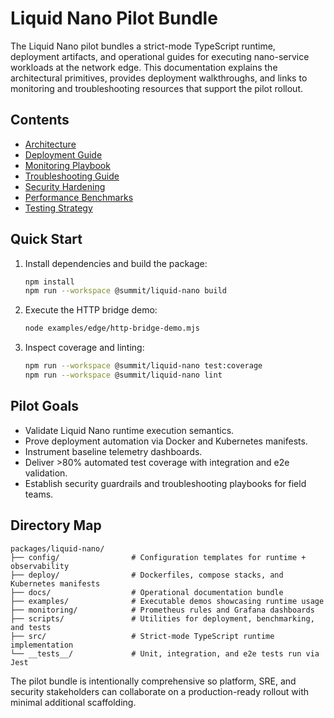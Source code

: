 # Liquid Nano Pilot Bundle

The Liquid Nano pilot bundles a strict-mode TypeScript runtime, deployment artifacts, and operational guides for executing nano-service workloads at the network edge. This documentation explains the architectural primitives, provides deployment walkthroughs, and links to monitoring and troubleshooting resources that support the pilot rollout.

## Contents

- [Architecture](./architecture.md)
- [Deployment Guide](./deployment.md)
- [Monitoring Playbook](./monitoring.md)
- [Troubleshooting Guide](./troubleshooting.md)
- [Security Hardening](./security.md)
- [Performance Benchmarks](./performance.md)
- [Testing Strategy](./testing.md)

## Quick Start

1. Install dependencies and build the package:
   ```bash
   npm install
   npm run --workspace @summit/liquid-nano build
   ```
2. Execute the HTTP bridge demo:
   ```bash
   node examples/edge/http-bridge-demo.mjs
   ```
3. Inspect coverage and linting:
   ```bash
   npm run --workspace @summit/liquid-nano test:coverage
   npm run --workspace @summit/liquid-nano lint
   ```

## Pilot Goals

- Validate Liquid Nano runtime execution semantics.
- Prove deployment automation via Docker and Kubernetes manifests.
- Instrument baseline telemetry dashboards.
- Deliver >80% automated test coverage with integration and e2e validation.
- Establish security guardrails and troubleshooting playbooks for field teams.

## Directory Map

```
packages/liquid-nano/
├── config/                # Configuration templates for runtime + observability
├── deploy/                # Dockerfiles, compose stacks, and Kubernetes manifests
├── docs/                  # Operational documentation bundle
├── examples/              # Executable demos showcasing runtime usage
├── monitoring/            # Prometheus rules and Grafana dashboards
├── scripts/               # Utilities for deployment, benchmarking, and tests
├── src/                   # Strict-mode TypeScript runtime implementation
└── __tests__/             # Unit, integration, and e2e tests run via Jest
```

The pilot bundle is intentionally comprehensive so platform, SRE, and security stakeholders can collaborate on a production-ready rollout with minimal additional scaffolding.
